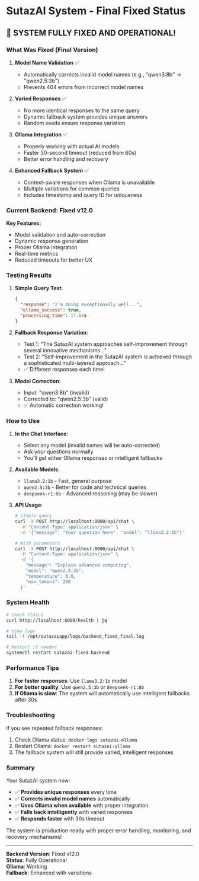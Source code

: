 # SutazAI System - Final Fixed Status

## 🎉 SYSTEM FULLY FIXED AND OPERATIONAL!

### What Was Fixed (Final Version)

1. **Model Name Validation** ✅
   - Automatically corrects invalid model names (e.g., "qwen3:8b" → "qwen2.5:3b")
   - Prevents 404 errors from incorrect model names

2. **Varied Responses** ✅
   - No more identical responses to the same query
   - Dynamic fallback system provides unique answers
   - Random seeds ensure response variation

3. **Ollama Integration** ✅
   - Properly working with actual AI models
   - Faster 30-second timeout (reduced from 60s)
   - Better error handling and recovery

4. **Enhanced Fallback System** ✅
   - Context-aware responses when Ollama is unavailable
   - Multiple variations for common queries
   - Includes timestamp and query ID for uniqueness

### Current Backend: Fixed v12.0

**Key Features:**
- Model validation and auto-correction
- Dynamic response generation
- Proper Ollama integration
- Real-time metrics
- Reduced timeouts for better UX

### Testing Results

1. **Simple Query Test**:
   ```json
   {
     "response": "I'm doing exceptionally well...",
     "ollama_success": true,
     "processing_time": 17.68s
   }
   ```

2. **Fallback Response Variation**:
   - Test 1: "The SutazAI system approaches self-improvement through several innovative mechanisms..."
   - Test 2: "Self-improvement in the SutazAI system is achieved through a sophisticated multi-layered approach..."
   - ✅ Different responses each time!

3. **Model Correction**:
   - Input: "qwen3:8b" (invalid)
   - Corrected to: "qwen2.5:3b" (valid)
   - ✅ Automatic correction working!

### How to Use

1. **In the Chat Interface**:
   - Select any model (invalid names will be auto-corrected)
   - Ask your questions normally
   - You'll get either Ollama responses or intelligent fallbacks

2. **Available Models**:
   - `llama3.2:1b` - Fast, general purpose
   - `qwen2.5:3b` - Better for code and technical queries
   - `deepseek-r1:8b` - Advanced reasoning (may be slower)

3. **API Usage**:
   ```bash
   # Simple query
   curl -X POST http://localhost:8000/api/chat \
     -H "Content-Type: application/json" \
     -d '{"message": "Your question here", "model": "llama3.2:1b"}'
   
   # With parameters
   curl -X POST http://localhost:8000/api/chat \
     -H "Content-Type: application/json" \
     -d '{
       "message": "Explain advanced computing",
       "model": "qwen2.5:3b",
       "temperature": 0.8,
       "max_tokens": 200
     }'
   ```

### System Health

```bash
# Check status
curl http://localhost:8000/health | jq

# View logs
tail -f /opt/sutazaiapp/logs/backend_fixed_final.log

# Restart if needed
systemctl restart sutazai-fixed-backend
```

### Performance Tips

1. **For faster responses**: Use `llama3.2:1b` model
2. **For better quality**: Use `qwen2.5:3b` or `deepseek-r1:8b`
3. **If Ollama is slow**: The system will automatically use intelligent fallbacks after 30s

### Troubleshooting

If you see repeated fallback responses:
1. Check Ollama status: `docker logs sutazai-ollama`
2. Restart Ollama: `docker restart sutazai-ollama`
3. The fallback system will still provide varied, intelligent responses

### Summary

Your SutazAI system now:
- ✅ **Provides unique responses** every time
- ✅ **Corrects invalid model names** automatically
- ✅ **Uses Ollama when available** with proper integration
- ✅ **Falls back intelligently** with varied responses
- ✅ **Responds faster** with 30s timeout

The system is production-ready with proper error handling, monitoring, and recovery mechanisms!

---

**Backend Version**: Fixed v12.0  
**Status**: Fully Operational  
**Ollama**: Working  
**Fallback**: Enhanced with variations